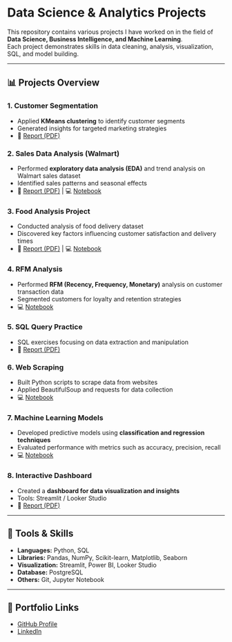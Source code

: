 # Data Science & Analytics Projects

This repository contains various projects I have worked on in the field of **Data Science, Business Intelligence, and Machine Learning**.  
Each project demonstrates skills in data cleaning, analysis, visualization, SQL, and model building.

---

## 📊 Projects Overview

### 1. Customer Segmentation
- Applied **KMeans clustering** to identify customer segments
- Generated insights for targeted marketing strategies
- 📄 [Report (PDF)](Customer%20Segmentation.pdf)

### 2. Sales Data Analysis (Walmart)
- Performed **exploratory data analysis (EDA)** and trend analysis on Walmart sales dataset
- Identified sales patterns and seasonal effects
- 📄 [Report (PDF)](ANALYSIS%20OF%20SALES%20DATA%20AT%20WALMART.pdf) | 💻 [Notebook](ANALYSIS_OF_SALES_DATA_AT_WALMART.ipynb)

### 3. Food Analysis Project
- Conducted analysis of food delivery dataset
- Discovered key factors influencing customer satisfaction and delivery times
- 📄 [Report (PDF)](Project%20Food%20Analysis.pdf) | 💻 [Notebook](Project%20Food%20Analysis.ipynb)

### 4. RFM Analysis
- Performed **RFM (Recency, Frequency, Monetary)** analysis on customer transaction data
- Segmented customers for loyalty and retention strategies
- 💻 [Notebook](RFM_Drivers.ipynb)

### 5. SQL Query Practice
- SQL exercises focusing on data extraction and manipulation
- 📄 [Report (PDF)](SQL%20Query.pdf)

### 6. Web Scraping
- Built Python scripts to scrape data from websites
- Applied BeautifulSoup and requests for data collection
- 💻 [Notebook](Web_Scrapping.ipynb)

### 7. Machine Learning Models
- Developed predictive models using **classification and regression techniques**
- Evaluated performance with metrics such as accuracy, precision, recall
- 💻 [Notebook](HW_Machine_Learning_Models_with_Python_.ipynb)

### 8. Interactive Dashboard
- Created a **dashboard for data visualization and insights**
- Tools: Streamlit / Looker Studio
- 📄 [Report (PDF)](Web%20Dashboard.pdf)

---

## 🔧 Tools & Skills
- **Languages:** Python, SQL  
- **Libraries:** Pandas, NumPy, Scikit-learn, Matplotlib, Seaborn  
- **Visualization:** Streamlit, Power BI, Looker Studio  
- **Database:** PostgreSQL  
- **Others:** Git, Jupyter Notebook  

---

## 🔗 Portfolio Links
- [GitHub Profile](https://github.com/fpaan)  
- [LinkedIn](https://www.linkedin.com/in/farhannugrahapratama/)  
